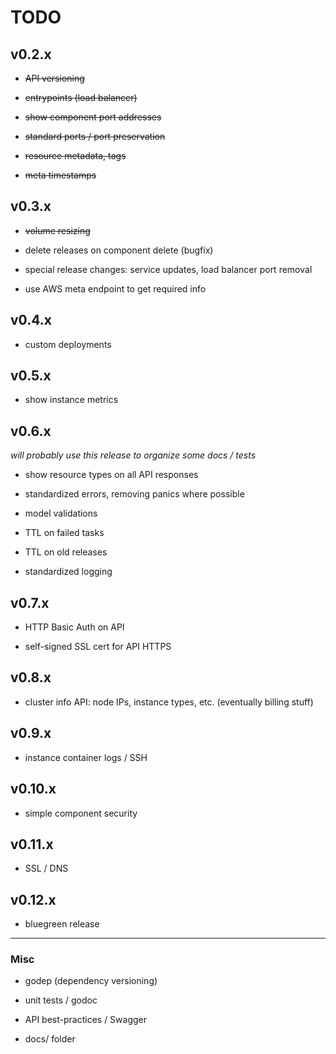 # TODO

## v0.2.x

* ~~API versioning~~

* ~~entrypoints (load balancer)~~

* ~~show component port addresses~~

* ~~standard ports / port preservation~~

* ~~resource metadata, tags~~

* ~~meta timestamps~~

## v0.3.x

* ~~volume resizing~~

* delete releases on component delete (bugfix)

* special release changes: service updates, load balancer port removal

* use AWS meta endpoint to get required info

## v0.4.x

* custom deployments

## v0.5.x

* show instance metrics

## v0.6.x

*will probably use this release to organize some docs / tests*

* show resource types on all API responses

* standardized errors, removing panics where possible

* model validations

* TTL on failed tasks

* TTL on old releases

* standardized logging

## v0.7.x

* HTTP Basic Auth on API

* self-signed SSL cert for API HTTPS

## v0.8.x

* cluster info API: node IPs, instance types, etc.  (eventually billing stuff)

## v0.9.x

* instance container logs / SSH

## v0.10.x

* simple component security

## v0.11.x

* SSL / DNS

## v0.12.x

* bluegreen release

<hr>

### Misc

* godep (dependency versioning)

* unit tests / godoc

* API best-practices / Swagger

* docs/ folder

